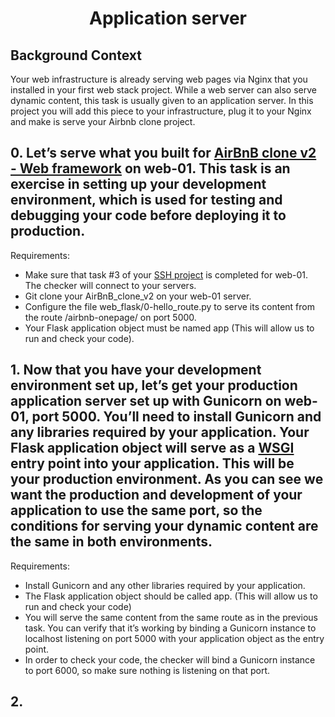 # <center>Application server</center> 

## Background Context
Your web infrastructure is already serving web pages via Nginx that you installed in your first web stack project. While a web server can also serve dynamic content, this task is usually given to an application server. In this project you will add this piece to your infrastructure, plug it to your Nginx and make is serve your Airbnb clone project.

## 0. Let’s serve what you built for [AirBnB clone v2 - Web framework](https://github.com/charlykso/AirBnB_clone_v2) on web-01. This task is an exercise in setting up your development environment, which is used for testing and debugging your code before deploying it to production.

Requirements:

   * Make sure that task #3 of your [SSH project](https://github.com/charlykso/alx-system_engineering-devops/tree/master/0x0B-ssh) is completed for web-01. The checker will connect to your servers.
   * Git clone your AirBnB_clone_v2 on your web-01 server.
   * Configure the file web_flask/0-hello_route.py to serve its content from the route /airbnb-onepage/ on port 5000.
   * Your Flask application object must be named app (This will allow us to run and check your code).

## 1. Now that you have your development environment set up, let’s get your production application server set up with Gunicorn on web-01, port 5000. You’ll need to install Gunicorn and any libraries required by your application. Your Flask application object will serve as a [WSGI](https://www.fullstackpython.com/wsgi-servers.html) entry point into your application. This will be your production environment. As you can see we want the production and development of your application to use the same port, so the conditions for serving your dynamic content are the same in both environments.

Requirements:

   * Install Gunicorn and any other libraries required by your application.
   * The Flask application object should be called app. (This will allow us to run and check your code)
   * You will serve the same content from the same route as in the previous task. You can verify that it’s working by binding a Gunicorn instance to localhost listening on port 5000 with your application object as the entry point.
   * In order to check your code, the checker will bind a Gunicorn instance to port 6000, so make sure nothing is listening on that port.

## 2. 